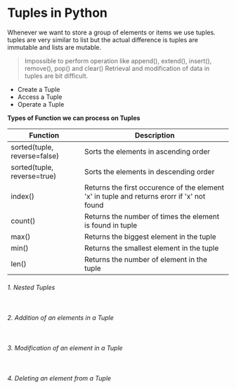 # Tuples in Python
Whenever we want to store a group of elements or items we use tuples. tuples are very similar to list
but the actual difference is tuples are immutable and lists are mutable.
> Impossible to perform operation like append(), extend(), insert(), remove(), pop() and clear()
> Retrieval and modification of data in tuples are bit difficult. 
- Create a Tuple
- Access a Tuple
- Operate a Tuple

**Types of Function we can process on Tuples**

| Function | Description |
| --- | --- |
| sorted(tuple, reverse=false) | Sorts the elements in ascending order |
| sorted(tuple, reverse=true) | Sorts the elements in descending order |
| index() | Returns the first occurence of the element 'x' in tuple and returns erorr if 'x' not found |
| count() | Returns the number of times the element is found in tuple |
| max() | Returns the biggest element in the tuple |
| min() | Returns the smallest element in the tuple |
| len() | Returns the number of element in the tuple |

###### 1. Nested Tuples
```

```

###### 2. Addition of an elements in a Tuple 
```

```


###### 3. Modification of an element in a Tuple
```

```

###### 4. Deleting an element from a Tuple
```
	
```



